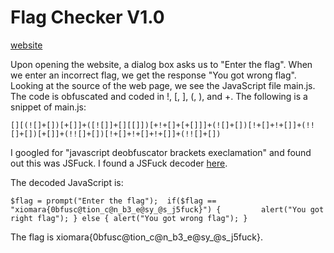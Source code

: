 # Flag Checker V1.0

[website](./Flag%20checker.html)

Upon opening the website, a dialog box asks us to "Enter the flag". When we enter an incorrect flag, we get the response "You got wrong flag". Looking at the source of the web page, we see the JavaScript file main.js. The code is obfuscated and coded in !, [, ], (, ), and +. The following is a snippet of main.js:

```
[][(![]+[])[+[]]+([![]]+[][[]])[+!+[]+[+[]]]+(![]+[])[!+[]+!+[]]+(!![]+[])[+[]]+(!![]+[])[!+[]+!+[]+!+[]]+(!![]+[])
```

I googled for "javascript deobfuscator brackets execlamation" and found out this was JSFuck. I found a JSFuck decoder [here](https://enkhee-osiris.github.io/Decoder-JSFuck/).

The decoded JavaScript is:
```
$flag = prompt("Enter the flag");  if($flag == "xiomara{0bfusc@tion_c@n_b3_e@sy_@s_j5fuck}") {         alert("You got right flag"); } else { alert("You got wrong flag"); }
```

The flag is xiomara{0bfusc@tion_c@n_b3_e@sy_@s_j5fuck}.